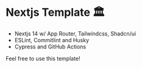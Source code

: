 # Nextjs Template 🏛️

- Nextjs 14 w/ App Router, Tailwindcss, Shadcn/ui
- ESLint, Commitlint and Husky
- Cypress and GitHub Actions

Feel free to use this template!
